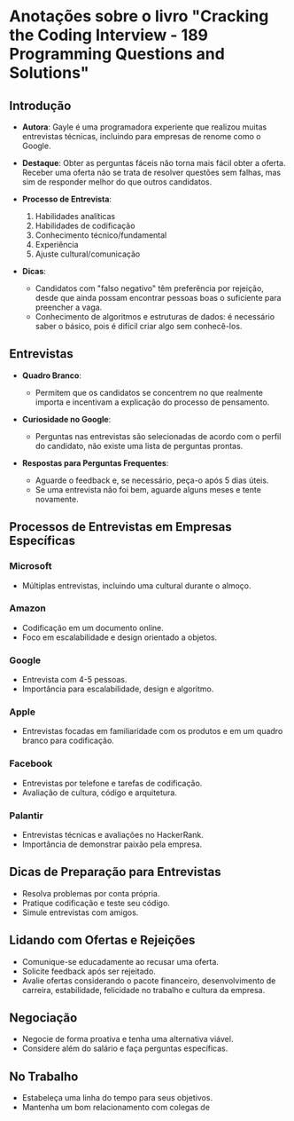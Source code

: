 # Anotações sobre o livro "Cracking the Coding Interview - 189 Programming Questions and Solutions"

## Introdução

- **Autora**: Gayle é uma programadora experiente que realizou muitas entrevistas técnicas, incluindo para empresas de renome como o Google.

- **Destaque**: Obter as perguntas fáceis não torna mais fácil obter a oferta. Receber uma oferta não se trata de resolver questões sem falhas, mas sim de responder melhor do que outros candidatos.

- **Processo de Entrevista**:
  1. Habilidades analíticas
  2. Habilidades de codificação
  3. Conhecimento técnico/fundamental
  4. Experiência
  5. Ajuste cultural/comunicação

- **Dicas**:
  - Candidatos com "falso negativo" têm preferência por rejeição, desde que ainda possam encontrar pessoas boas o suficiente para preencher a vaga.
  - Conhecimento de algoritmos e estruturas de dados: é necessário saber o básico, pois é difícil criar algo sem conhecê-los.

## Entrevistas

- **Quadro Branco**:
  - Permitem que os candidatos se concentrem no que realmente importa e incentivam a explicação do processo de pensamento.

- **Curiosidade no Google**:
  - Perguntas nas entrevistas são selecionadas de acordo com o perfil do candidato, não existe uma lista de perguntas prontas.

- **Respostas para Perguntas Frequentes**:
  - Aguarde o feedback e, se necessário, peça-o após 5 dias úteis.
  - Se uma entrevista não foi bem, aguarde alguns meses e tente novamente.

## Processos de Entrevistas em Empresas Específicas

### Microsoft
- Múltiplas entrevistas, incluindo uma cultural durante o almoço.

### Amazon
- Codificação em um documento online.
- Foco em escalabilidade e design orientado a objetos.

### Google
- Entrevista com 4-5 pessoas.
- Importância para escalabilidade, design e algoritmo.

### Apple
- Entrevistas focadas em familiaridade com os produtos e em um quadro branco para codificação.

### Facebook
- Entrevistas por telefone e tarefas de codificação.
- Avaliação de cultura, código e arquitetura.

### Palantir
- Entrevistas técnicas e avaliações no HackerRank.
- Importância de demonstrar paixão pela empresa.

## Dicas de Preparação para Entrevistas

- Resolva problemas por conta própria.
- Pratique codificação e teste seu código.
- Simule entrevistas com amigos.

## Lidando com Ofertas e Rejeições

- Comunique-se educadamente ao recusar uma oferta.
- Solicite feedback após ser rejeitado.
- Avalie ofertas considerando o pacote financeiro, desenvolvimento de carreira, estabilidade, felicidade no trabalho e cultura da empresa.

## Negociação

- Negocie de forma proativa e tenha uma alternativa viável.
- Considere além do salário e faça perguntas específicas.

## No Trabalho

- Estabeleça uma linha do tempo para seus objetivos.
- Mantenha um bom relacionamento com colegas de
